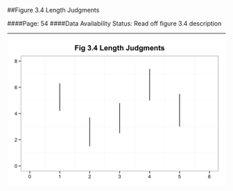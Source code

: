 ##Figure 3.4 Length Judgments

####Page: 54
####Data Availability Status: Read off figure 3.4 description
***
![`Length Judgments`](fig03-04_length-judgments.png)



